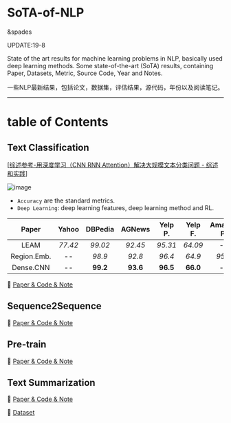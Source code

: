 # SoTA-of-NLP
&spades

UPDATE:19-8

State of the art  results for  machine learning problems in NLP, basically used deep learning methods.
Some state-of-the-art (SoTA) results, containing Paper, Datasets, Metric, Source Code, Year and Notes.

一些NLP最新结果，包括论文，数据集，评估结果，源代码，年份以及阅读笔记。

---
# table of Contents

## Text Classification 

[[综述参考-用深度学习（CNN RNN Attention）解决大规模文本分类问题 - 综述和实践](https://zhuanlan.zhihu.com/p/25928551)]

![image](https://github.com/fannn1217/Results-of-Deep-Learning-in-NLP-CV/blob/master/image/Text_Classification.png)

- `Accuracy` are the standard metrics.
- `Deep Learning`: deep learning features, deep learning method and RL.


|   Paper   | Yahoo | DBPedia | AGNews | Yelp P. | Yelp F. | Amazon P. | Amazon F. | Deep Learning | 
| :---------: | :----------: | :----------: | :--------: | :-----------: | :-------: | :-----------: | :-----------: | :--------: |
|     LEAM     |  *77.42*   |        *99.02*        |    *92.45*     |  *95.31*  |     *64.09*     |      --       |      --       |       Y       | 
|     Region.Emb.     |        --       |      *98.9*        |    *92.8*     |  *96.4*  |     *64.9*     |      *95.1*       |      *60.9*       |       Y       |  
|     Dense.CNN     |      --     |        **99.2**        |    **93.6**     |  **96.5**  |     **66.0**     |      --       |      **63.0**       |       Y       |


:full_moon_with_face: [Paper & Code & Note](https://github.com/fannn1217/Results-of-Deep-Learning-in-NLP/blob/master/Text_Classification.md)

## Sequence2Sequence 

:full_moon_with_face: [Paper & Code & Note](https://github.com/fannn1217/Results-of-Deep-Learning-in-NLP/blob/master/Sequence2Sequence.md)

## Pre-train 

:full_moon_with_face: [Paper & Code & Note](https://github.com/fannn1217/Results-of-Deep-Learning-in-NLP/blob/master/Pre-train.md)

## Text Summarization 

:full_moon_with_face: [Paper & Code & Note](https://github.com/fannn1217/Results-of-Deep-Learning-in-NLP/blob/master/Text_Summarization.md)

:full_moon_with_face: [Dataset](https://github.com/fannn1217/Results-of-Deep-Learning-in-NLP/blob/master/Dataset_of_text_summarization.md)




